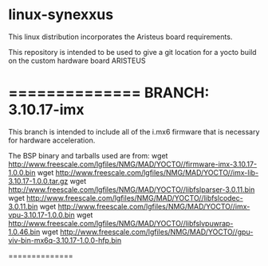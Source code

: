 linux-synexxus
==============

This linux distribution incorporates the Aristeus board requirements.

This repository is intended to be used to give a git location for a yocto build on the custom hardware board ARISTEUS

==============
BRANCH: 3.10.17-imx
==============
This branch is intended to include all of the i.mx6 firmware that is necessary for hardware acceleration.

The BSP binary and tarballs used are from:
wget http://www.freescale.com/lgfiles/NMG/MAD/YOCTO//firmware-imx-3.10.17-1.0.0.bin
wget http://www.freescale.com/lgfiles/NMG/MAD/YOCTO//imx-lib-3.10.17-1.0.0.tar.gz
wget http://www.freescale.com/lgfiles/NMG/MAD/YOCTO//libfslparser-3.0.11.bin
wget http://www.freescale.com/lgfiles/NMG/MAD/YOCTO//libfslcodec-3.0.11.bin
wget http://www.freescale.com/lgfiles/NMG/MAD/YOCTO//imx-vpu-3.10.17-1.0.0.bin
wget http://www.freescale.com/lgfiles/NMG/MAD/YOCTO//libfslvpuwrap-1.0.46.bin
wget http://www.freescale.com/lgfiles/NMG/MAD/YOCTO//gpu-viv-bin-mx6q-3.10.17-1.0.0-hfp.bin

==============
